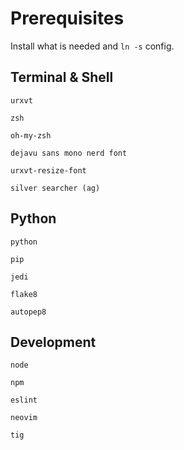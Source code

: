 # Prerequisites
Install what is needed and `ln -s` config.

## Terminal & Shell
`urxvt`

`zsh`

`oh-my-zsh`

`dejavu sans mono nerd font`

`urxvt-resize-font`

`silver searcher (ag)`


## Python
`python`

`pip`

`jedi`

`flake8`

`autopep8`


## Development
`node`

`npm`

`eslint`

`neovim`

`tig`
